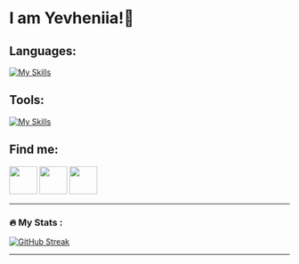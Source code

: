 <link rel="stylesheet" type="text/css" href="style.css">

# I am Yevheniia!👋

## Languages:
[![My Skills](https://skillicons.dev/icons?i=html,css,js,ts,materialui,tailwind,bootstrap,sass,mongodb,nodejs,express,react)](https://skillicons.dev)

## Tools:
[![My Skills](https://skillicons.dev/icons?i=git,github,postman,vite,vscode,idea,atom,bash,figma)](https://skillicons.dev)

## Find me:
<a href="https://medium.com/@yevheniiasimaka" style="text-decoration: none;" > 
<img src="https://cdn-icons-png.flaticon.com/512/5968/5968906.png" style="text-decoration: none;" width="50px" height="50px" />
</a>
<a href="https://dribbble.com/YevheniiaS" style="text-decoration: none;" > 
<img src="https://cdn-icons-png.flaticon.com/512/3536/3536685.png" style="text-decoration: none;" width="50px" height="50px" />
</a>

<a href="https://leetcode.com/YevheniiaS/">
<img src="https://github.com/YevheniiaSimaka/YevheniiaSimaka/assets/112284703/23a1a669-1479-42a4-81ab-ad34d012ba97" width="50px" height="50px" />
</a>


<br>

---
### :fire: My Stats :

[![GitHub Streak](https://streak-stats.demolab.com?user=YevheniiaSimaka&theme=gotham&hide_border=true)](https://git.io/streak-stats) 

---

